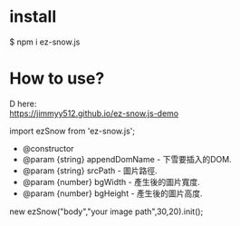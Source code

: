 # install
$ npm i ez-snow.js

# How to use?  

D here:  
<https://jimmyy512.github.io/ez-snow.js-demo>

import ezSnow from 'ez-snow.js';   

* @constructor  
* @param {string} appendDomName - 下雪要插入的DOM.  
* @param {string} srcPath - 圖片路徑.  
* @param {number} bgWidth - 產生後的圖片寬度.  
* @param {number} bgHeight - 產生後的圖片高度.  

new ezSnow("body","your image path",30,20).init();
